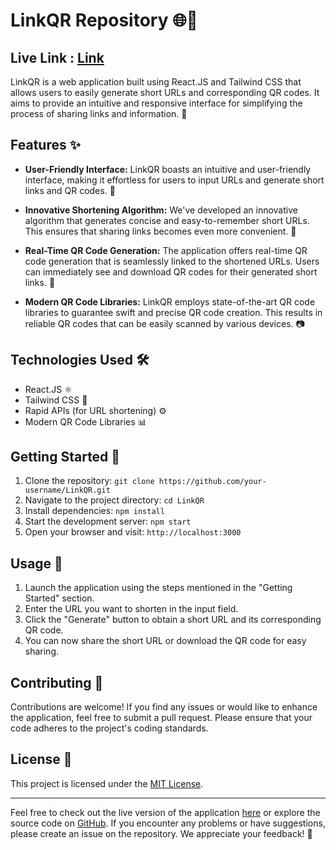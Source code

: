 # LinkQR Repository 🌐🔗

## Live Link : [Link](https://linkqr-rahil1202.netlify.app)

LinkQR is a web application built using React.JS and Tailwind CSS that allows users to easily generate short URLs and corresponding QR codes. It aims to provide an intuitive and responsive interface for simplifying the process of sharing links and information. 🚀

## Features ✨

- **User-Friendly Interface:** LinkQR boasts an intuitive and user-friendly interface, making it effortless for users to input URLs and generate short links and QR codes. 🌈

- **Innovative Shortening Algorithm:** We've developed an innovative algorithm that generates concise and easy-to-remember short URLs. This ensures that sharing links becomes even more convenient. 🧠

- **Real-Time QR Code Generation:** The application offers real-time QR code generation that is seamlessly linked to the shortened URLs. Users can immediately see and download QR codes for their generated short links. 📲

- **Modern QR Code Libraries:** LinkQR employs state-of-the-art QR code libraries to guarantee swift and precise QR code creation. This results in reliable QR codes that can be easily scanned by various devices. 📷

## Technologies Used 🛠️

- React.JS ⚛️
- Tailwind CSS 🎨
- Rapid APIs (for URL shortening) ⚙️
- Modern QR Code Libraries 📊

## Getting Started 🚦

1. Clone the repository: `git clone https://github.com/your-username/LinkQR.git`
2. Navigate to the project directory: `cd LinkQR`
3. Install dependencies: `npm install`
4. Start the development server: `npm start`
5. Open your browser and visit: `http://localhost:3000`

## Usage 🚀

1. Launch the application using the steps mentioned in the "Getting Started" section.
2. Enter the URL you want to shorten in the input field.
3. Click the "Generate" button to obtain a short URL and its corresponding QR code.
4. You can now share the short URL or download the QR code for easy sharing.

## Contributing 🤝

Contributions are welcome! If you find any issues or would like to enhance the application, feel free to submit a pull request. Please ensure that your code adheres to the project's coding standards.

## License 📄

This project is licensed under the [MIT License](/LICENSE).

---

Feel free to check out the live version of the application [here](#) or explore the source code on [GitHub](https://github.com/your-username/LinkQR). If you encounter any problems or have suggestions, please create an issue on the repository. We appreciate your feedback! 💌
